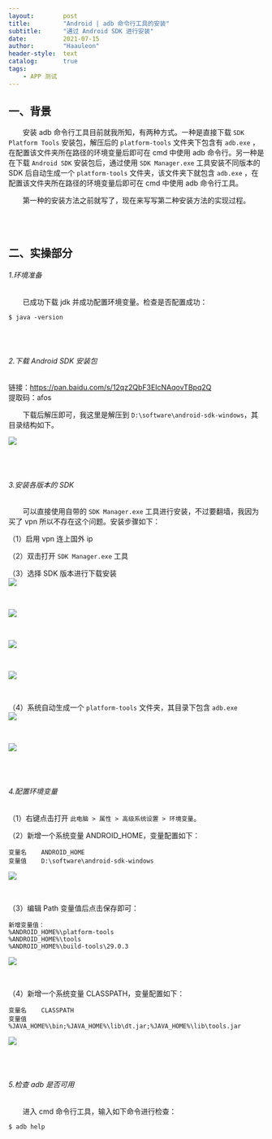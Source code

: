 ```yaml
---
layout:        post
title:         "Android | adb 命令行工具的安装"
subtitle:      "通过 Android SDK 进行安装"
date:          2021-07-15
author:        "Haauleon"
header-style:  text
catalog:       true
tags:
    - APP 测试
---
```


## 一、背景
&emsp;&emsp;安装 adb 命令行工具目前就我所知，有两种方式。一种是直接下载 `SDK Platform Tools` 安装包，解压后的 `platform-tools` 文件夹下包含有 `adb.exe` ，在配置该文件夹所在路径的环境变量后即可在 cmd 中使用 adb 命令行。另一种是在下载 `Android SDK` 安装包后，通过使用 `SDK Manager.exe` 工具安装不同版本的 SDK 后自动生成一个 `platform-tools` 文件夹，该文件夹下就包含 `adb.exe` ，在配置该文件夹所在路径的环境变量后即可在 cmd 中使用 adb 命令行工具。      

&emsp;&emsp;第一种的安装方法之前就写了，现在来写写第二种安装方法的实现过程。         

<br><br>

## 二、实操部分
###### 1.环境准备
&emsp;&emsp;已成功下载 jdk 并成功配置环境变量。检查是否配置成功：      
```
$ java -version
```

<br><br>

###### 2.下载 Android SDK 安装包
链接：https://pan.baidu.com/s/12qz2QbF3EIcNAqovTBpq2Q       
提取码：afos    

&emsp;&emsp;下载后解压即可，我这里是解压到 `D:\software\android-sdk-windows`，其目录结构如下。      

![](\img\in-post\post-app-test\2021-07-15-android-sdk-install-1.png)    

<br><br>


###### 3.安装各版本的 SDK
&emsp;&emsp;可以直接使用自带的 `SDK Manager.exe` 工具进行安装，不过要翻墙，我因为买了 vpn 所以不存在这个问题。安装步骤如下：       

（1）启用 vpn 连上国外 ip          

（2）双击打开 `SDK Manager.exe` 工具        

（3）选择 SDK 版本进行下载安装          
![](\img\in-post\post-app-test\2021-07-15-android-sdk-install-2.png)     

<br>

![](\img\in-post\post-app-test\2021-07-15-android-sdk-install-3.png)    

<br>

![](\img\in-post\post-app-test\2021-07-15-android-sdk-install-4.png)  

<br>

![](\img\in-post\post-app-test\2021-07-15-android-sdk-install-5.png)    

<br>

（4）系统自动生成一个 `platform-tools` 文件夹，其目录下包含 `adb.exe`         
![](\img\in-post\post-app-test\2021-07-15-android-sdk-install-6.png)     

<br>

![](\img\in-post\post-app-test\2021-07-15-android-sdk-install-7.png)


<br><br>


###### 4.配置环境变量
（1）右键点击打开 `此电脑 > 属性 > 高级系统设置 > 环境变量`。       

（2）新增一个系统变量 ANDROID_HOME，变量配置如下：      
```
变量名    ANDROID_HOME
变量值    D:\software\android-sdk-windows
```

![](\img\in-post\post-app-test\2021-07-14-adb-apk-pull-9.png)    

<br>

（3）编辑 Path 变量值后点击保存即可：         
```
新增变量值：
%ANDROID_HOME%\platform-tools
%ANDROID_HOME%\tools
%ANDROID_HOME%\build-tools\29.0.3
```

![](\img\in-post\post-app-test\2021-07-14-adb-apk-pull-10.png)    

<br>

（4）新增一个系统变量 CLASSPATH，变量配置如下：      
```
变量名    CLASSPATH
变量值    %JAVA_HOME%\bin;%JAVA_HOME%\lib\dt.jar;%JAVA_HOME%\lib\tools.jar
```

![](\img\in-post\post-app-test\2021-07-14-adb-apk-pull-11.png) 


<br><br>

###### 5.检查 adb 是否可用
&emsp;&emsp;进入 cmd 命令行工具，输入如下命令进行检查：     

```
$ adb help
```